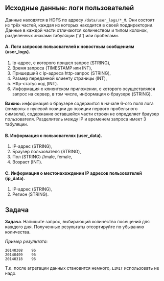 ## Исходные данные: логи пользователей

Данные находятся в HDFS по адресу `/data/user_logs/*_M`. Они состоят из трёх частей, каждая из которых находится в своей поддиректории. Данные в каждой части отличаются количеством и типом колонок, разделенных знаками табуляции ('\t') или пробелами.

#### А. Логи запросов пользователей к новостным сообщениям (user_logs).
1. Ip-адрес, с которого пришел запрос (STRING),
2. Время запроса (TIMESTAMP или INT),
3. Пришедший с ip-адреса http-запрос (STRING),
4. Размер переданной клиенту страницы (INT),
5. Http-статус код (INT).
6. Информация о клиентском приложении, с которого осуществлялся запрос на сервер, в том числе, информация о браузере (STRING).

**Важно:** информация о браузере содержится в начале 6-ого поля лога (символы с нулевой позиции до позиции первого пробельного символа), содержание оставшейся части строки не определяет браузер пользователя. Разделитель между IP и временем запроса имеет 3 табуляции.

#### B. Информация о пользователях (user_data).
1. IP-адрес (STRING),
2. Браузер пользователя (STRING),
3. Пол (STRING) //male, female,
4. Возраст (INT).

#### С. Информация о местонахождении IP адресов пользователей (ip_data).
1. IP-адрес (STRING),
2. Регион (STRING).

## Задача


**Задача**. Напишите запрос, выбирающий количество посещений для каждого дня. Полученные результаты отсортируйте по убыванию количества.

*Пример результата:*
```
20140308	96
20140409	96
20140318	96
```
Т.к. после агрегации данных становится немного, `LIMIT` использовать не надо.
